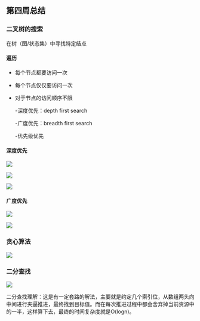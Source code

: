 ## 第四周总结

### 二叉树的搜索

在树（图/状态集）中寻找特定结点

#### 遍历

- 每个节点都要访问一次
- 每个节点仅仅要访问一次
- 对于节点的访问顺序不限

     -深度优先：depth first search

     -广度优先：breadth first search

     -优先级优先

#### 深度优先


![](https://files.mdnice.com/user/5287/79102bb0-2f39-4b36-8f99-e0e6d3a82bb2.png)




![](https://files.mdnice.com/user/5287/dfc7324c-210b-4982-8a21-2948b6d078b0.png)



![](https://files.mdnice.com/user/5287/cd816f02-c7cc-4806-9724-ce1b29480fe9.png)


#### 广度优先


![](https://files.mdnice.com/user/5287/481bb0c6-87b9-4ff6-aa48-e76506c79d5e.png)



![](https://files.mdnice.com/user/5287/c1c23c42-c7a5-4620-8a09-ebcd333f44d4.png)


### 贪心算法


![](https://files.mdnice.com/user/5287/bca8d9cd-823e-4bb0-8545-098591e2996f.png)


### 二分查找


![](https://files.mdnice.com/user/5287/e92379f5-6e15-4ac3-a7b8-9267baeda4f3.png)


二分查找理解：这是有一定套路的解法，主要就是约定几个索引位，从数组两头向中间进行夹逼推进，最终找到目标值。而在每次推进过程中都会舍弃掉当前资源中的一半，这样算下去，最终的时间复杂度就是O(logn)。
